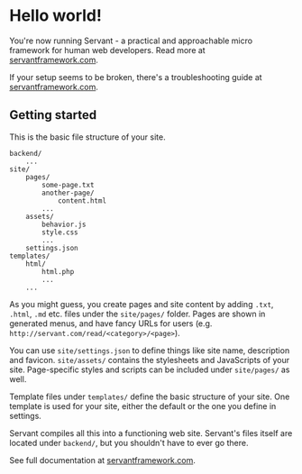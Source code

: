 
# Hello world!

You're now running Servant - a practical and approachable micro framework for human web developers. Read more at [servantframework.com](http://servantframework.com/).

If your setup seems to be broken, there's a troubleshooting guide at [servantframework.com](http://servantframework.com/read/guides/troubleshooting).



## Getting started

This is the basic file structure of your site.

	backend/
		...
	site/
		pages/
			some-page.txt
			another-page/
				content.html
			...
		assets/
			behavior.js
			style.css
			...
		settings.json
	templates/
		html/
			html.php
			...
		...

As you might guess, you create pages and site content by adding `.txt`, `.html`, `.md` etc. files under the `site/pages/` folder. Pages are shown in generated menus, and have fancy URLs for users (e.g. `http://servant.com/read/<category>/<page>`).

You can use `site/settings.json` to define things like site name, description and favicon. `site/assets/` contains the stylesheets and JavaScripts of your site. Page-specific styles and scripts can be included under `site/pages/` as well.

Template files under `templates/` define the basic structure of your site. One template is used for your site, either the default or the one you define in settings.

Servant compiles all this into a functioning web site. Servant's files itself are located under `backend/`, but you shouldn't have to ever go there.

See full documentation at [servantframework.com](http://servantframework.com/).
